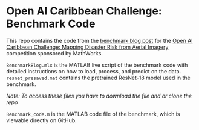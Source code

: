 # Open AI Caribbean Challenge: Benchmark Code

This repo contains the code from the [benchmark blog post](http://drivendata.co/blog/disaster-response-roof-type-benchmark/) for the [Open AI Caribbean Challenge: Mapping Disaster Risk from Aerial Imagery](https://www.drivendata.org/competitions/58/disaster-response-roof-type/page/142/) competition sponsored by MathWorks.

`BenchmarkBlog.mlx` is the MATLAB live script of the benchmark code with detailed instructions on how to load, process, and predict on the data. `resnet_presaved.mat` contains the pretrained ResNet-18 model used in the benchmark.

*Note: To access these files you have to download the file and or clone the repo*

`Benchmark_code.m` is the MATLAB code file of the benchmark, which is viewable directly on GitHub.
